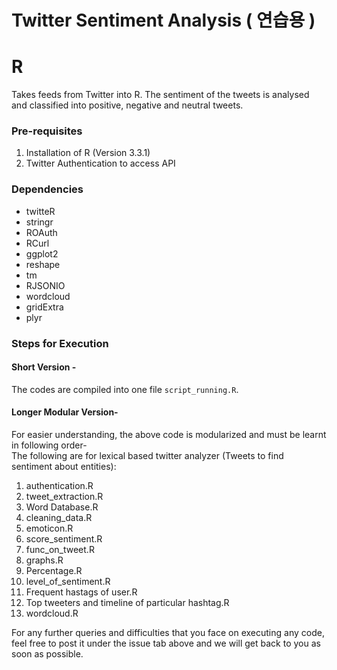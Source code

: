 # Twitter Sentiment Analysis   ( 연습용 )
# R  
Takes feeds from Twitter into R. The sentiment of the tweets is analysed and classified into positive, negative and neutral tweets.  

### Pre-requisites 
1. Installation of R (Version 3.3.1) 
2. Twitter Authentication to access API

### Dependencies
- twitteR 
- stringr 
- ROAuth 
- RCurl 
- ggplot2 
- reshape 
- tm 
- RJSONIO 
- wordcloud 
- gridExtra 
- plyr 

### Steps for Execution  

#### Short Version -  
The codes are compiled into one file `script_running.R`.  

#### Longer Modular Version-  
For easier understanding, the above code is modularized and must be learnt in following order-  
The following are for lexical based twitter analyzer (Tweets to find sentiment about entities):  
1. authentication.R  
2. tweet_extraction.R  
3. Word Database.R  
4. cleaning_data.R    
5. emoticon.R  
6. score_sentiment.R  
7. func_on_tweet.R  
8. graphs.R  
9. Percentage.R    
10. level_of_sentiment.R   
11. Frequent hastags of user.R   
12. Top tweeters and timeline of particular hashtag.R  
13. wordcloud.R  

For any further queries and difficulties that you face on executing any code, feel free to post it under the issue tab above and we will get back to you as soon as possible.
